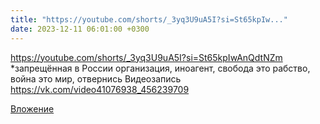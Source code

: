 ```yaml
---
title: "https://youtube.com/shorts/_3yq3U9uA5I?si=St65kpIw..."
date: 2023-12-11 06:01:00 +0300
---
```


https://youtube.com/shorts/_3yq3U9uA5I?si=St65kpIwAnQdtNZm
*запрещённая в России организация, иноагент, свобода это рабство, война это мир, отвернись
Видеозапись
https://vk.com/video41076938_456239709

[Вложение](https://vk.com/video41076938_456239709)

